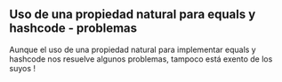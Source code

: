 ## Uso de una propiedad natural para equals y hashcode - problemas

Aunque el uso de una propiedad natural para implementar equals y hashcode nos resuelve algunos problemas, tampoco está exento de los suyos !